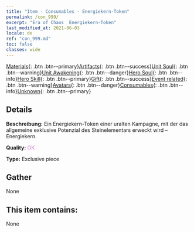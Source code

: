 ```yaml
---
title: "Item - Consumables - Energiekern-Token"
permalink: /con_999/
excerpt: "Era of Chaos  Energiekern-Token"
last_modified_at: 2021-06-03
locale: de
ref: "con_999.md"
toc: false
classes: wide
---
```

 [Materials](/ItemsDE/){: .btn .btn--primary}[Artifacts](/ItemsDE/Artifacts/){: .btn .btn--success}[Unit Soul](/ItemsDE/UnitSoul/){: .btn .btn--warning}[Unit Awakening](/ItemsDE/UnitAwakening/){: .btn .btn--danger}[Hero Soul](/ItemsDE/HeroSoul/){: .btn .btn--info}[Hero Skill](/ItemsDE/HeroSkill/){: .btn .btn--primary}[Gift](/ItemsDE/Gift/){: .btn .btn--success}[Event related](/ItemsDE/Events/){: .btn .btn--warning}[Avatars](/ItemsDE/Avatars/){: .btn .btn--danger}[Consumables](/ItemsDE/Consumables/){: .btn .btn--info}[Unknown](/ItemsDE/Unknown/){: .btn .btn--primary}

## Details
 **Beschreibung:** Ein Energiekern-Token einer uralten Kampagne, mit der das allgemeine exklusive Potenzial des Steinelementars erweckt wird – Energiekern.

 **Quality:** <span style="color: #DA70D6">OK</span>

 **Type:** Exclusive piece

## Gather

  None

## This item contains:

  None

